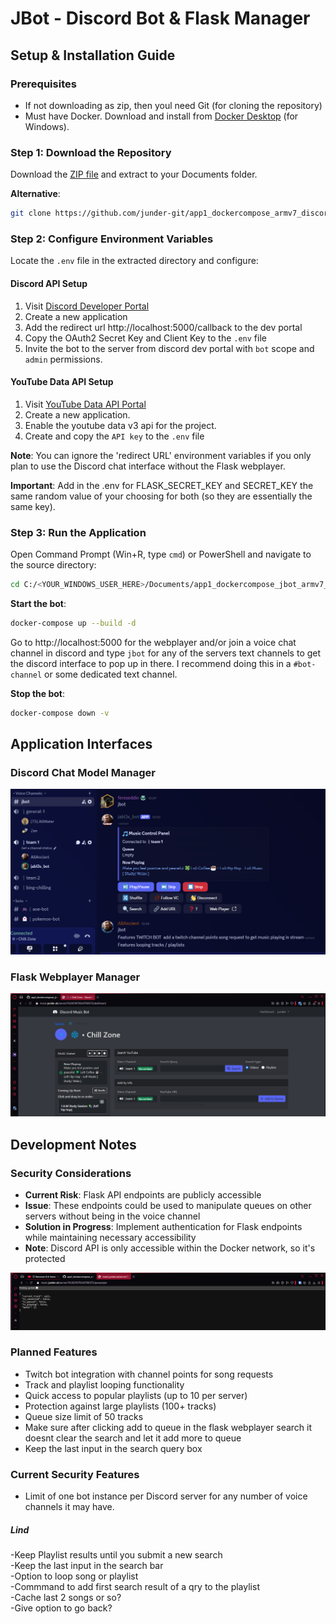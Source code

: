 # JBot - Discord Bot & Flask Manager

## Setup & Installation Guide

### Prerequisites
- If not downloading as zip, then youl need Git (for cloning the repository) 
- Must have Docker. Download and install from [Docker Desktop](https://www.docker.com/products/docker-desktop/) (for Windows).  
  
### Step 1: Download the Repository

Download the [ZIP file](https://github.com/junder-git/app1_dockercompose_armv7_discordbot_flaskmanager/archive/refs/heads/main.zip) and extract to your Documents folder.  
  
**Alternative**:
```bash
git clone https://github.com/junder-git/app1_dockercompose_armv7_discordbot_flaskmanager.git
```  
  
### Step 2: Configure Environment Variables
Locate the `.env` file in the extracted directory and configure:

#### Discord API Setup
1. Visit [Discord Developer Portal](https://discord.com/developers)
2. Create a new application
3. Add the redirect url http://localhost:5000/callback to the dev portal    
5. Copy the OAuth2 Secret Key and Client Key to the `.env` file  
6. Invite the bot to the server from discord dev portal with `bot` scope and `admin` permissions.  
  
#### YouTube Data API Setup  
1. Visit [YouTube Data API Portal](https://developers.google.com/youtube/v3)  
2. Create a new application.  
3. Enable the youtube data v3 api for the project.  
4. Create and copy the `API key` to the `.env` file  

**Note**: You can ignore the 'redirect URL' environment variables if you only plan to use the Discord chat interface without the Flask webplayer.

**Important**: Add in the .env for FLASK_SECRET_KEY and SECRET_KEY the same random value of your choosing for both (so they are essentially the same key).    
  
### Step 3: Run the Application
Open Command Prompt (Win+R, type `cmd`) or PowerShell and navigate to the source directory:

```bash
cd C:/<YOUR_WINDOWS_USER_HERE>/Documents/app1_dockercompose_jbot_armv7_discordbot_flaskmanager/source
```

**Start the bot**:
```bash
docker-compose up --build -d
```  
Go to http://localhost:5000 for the webplayer and/or join a voice chat channel in discord and type `jbot` for any of the servers text channels to get the discord interface to pop up in there. I recommend doing this in a `#bot-channel` or some dedicated text channel.    
  
**Stop the bot**:
```bash
docker-compose down -v
```

## Application Interfaces

### Discord Chat Model Manager
![Discord Chat Interface](source/READMEresources/discord_chat_model_example.png)

### Flask Webplayer Manager
![Flask Webplayer Interface](source/READMEresources/flask_webapp_example.png)

## Development Notes

### Security Considerations
- **Current Risk**: Flask API endpoints are publicly accessible
- **Issue**: These endpoints could be used to manipulate queues on other servers without being in the voice channel
- **Solution in Progress**: Implement authentication for Flask endpoints while maintaining necessary accessibility
- **Note**: Discord API is only accessible within the Docker network, so it's protected

![Flask Endpoints](source/READMEresources/flask_endpoints.png)

### Planned Features
- Twitch bot integration with channel points for song requests
- Track and playlist looping functionality
- Quick access to popular playlists (up to 10 per server)
- Protection against large playlists (100+ tracks)
- Queue size limit of 50 tracks  
- Make sure after clicking add to queue in the flask webplayer search it doesnt clear the search and let it add more to queue  
- Keep the last input in the search query box  
    
### Current Security Features
- Limit of one bot instance per Discord server for any number of voice channels it may have.
  
##### Lind  
-Keep Playlist results until you submit a new search  
-Keep the last input in the search bar  
-Option to loop song or playlist  
-Commmand to add first search result of a qry to the playlist  
-Cache last 2 songs or so?  
-Give option to go back?   
